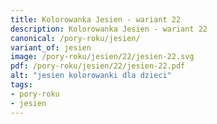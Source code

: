 ```yaml
---
title: Kolorowanka Jesien - wariant 22
description: Kolorowanka Jesien - wariant 22
canonical: /pory-roku/jesien/
variant_of: jesien
image: /pory-roku/jesien/22/jesien-22.svg
pdf: /pory-roku/jesien/22/jesien-22.pdf
alt: "jesien kolorowanki dla dzieci"
tags:
- pory-roku
- jesien
---
```

